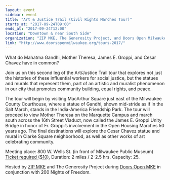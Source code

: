 ```yaml
---
layout: event
sidebar: event
title: "Art & Justice Trail (Civil Rights Marches Tour)"
starts_at: "2017-09-24T09:00"
ends_at: "2017-09-24T12:00"
location: "Downtown & near South Side"
organization: "ZIP MKE, The Generosity Project, and Doors Open Milwaukee"
link: "http://www.doorsopenmilwaukee.org/tours-2017/"
---
```


What do Mahatma Gandhi, Mother Theresa, James E. Groppi, and Cesar Chavez have in common? 

Join us on this second leg of the Art/Justice Trail tour that explores not just the histories of these influential workers for social justice, but the statues and murals that represent them, part of an artistic and muralist phenomenon in our city that promotes community building, equal rights, and peace. 

The tour will begin by visiting MacArthur Square just east of the Milwaukee County Courthouse, where a statue of Gandhi, shown mid-stride as if in the Salt March, stands in the India-America Friendship Park. The tour will proceed to view Mother Theresa on the Marquette Campus and march south across the 16th Street Viaduct, now called the James E. Groppi Unity Bridge in honor of Fr. Groppi’s involvement in the Open Housing Marches 50 years ago. The final destinations will explore the Cesar Chavez statue and mural in Clarke Square neighborhood, as well as other works of art celebrating community. 

Meeting place: 800 W. Wells St. (in front of Milwaukee Public Museum)
[Ticket required ($10).](http://www.doorsopenmilwaukee.org/tours-2017/) Duration: 2 miles / 2-2.5 hrs. Capacity: 25. 

Hosted by [ZIP MKE](www.zipmke.com) and The Generosity Project during [Doors Open MKE](http://www.doorsopenmilwaukee.org) in conjunction with 200 Nights of Freedom.
